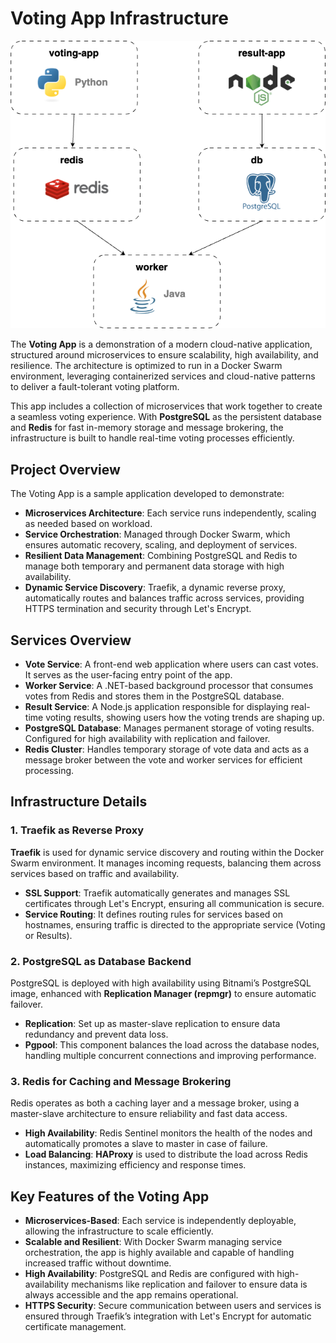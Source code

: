 # Voting App Infrastructure

![Architecture Diagram](./image.png)

The **Voting App** is a demonstration of a modern cloud-native application, structured around microservices to ensure scalability, high availability, and resilience. The architecture is optimized to run in a Docker Swarm environment, leveraging containerized services and cloud-native patterns to deliver a fault-tolerant voting platform.

This app includes a collection of microservices that work together to create a seamless voting experience. With **PostgreSQL** as the persistent database and **Redis** for fast in-memory storage and message brokering, the infrastructure is built to handle real-time voting processes efficiently.

## Project Overview

The Voting App is a sample application developed to demonstrate:

- **Microservices Architecture**: Each service runs independently, scaling as needed based on workload.
- **Service Orchestration**: Managed through Docker Swarm, which ensures automatic recovery, scaling, and deployment of services.
- **Resilient Data Management**: Combining PostgreSQL and Redis to manage both temporary and permanent data storage with high availability.
- **Dynamic Service Discovery**: Traefik, a dynamic reverse proxy, automatically routes and balances traffic across services, providing HTTPS termination and security through Let's Encrypt.

## Services Overview

- **Vote Service**: A front-end web application where users can cast votes. It serves as the user-facing entry point of the app.
- **Worker Service**: A .NET-based background processor that consumes votes from Redis and stores them in the PostgreSQL database.
- **Result Service**: A Node.js application responsible for displaying real-time voting results, showing users how the voting trends are shaping up.
- **PostgreSQL Database**: Manages permanent storage of voting results. Configured for high availability with replication and failover.
- **Redis Cluster**: Handles temporary storage of vote data and acts as a message broker between the vote and worker services for efficient processing.

## Infrastructure Details

### 1. Traefik as Reverse Proxy

**Traefik** is used for dynamic service discovery and routing within the Docker Swarm environment. It manages incoming requests, balancing them across services based on traffic and availability.

- **SSL Support**: Traefik automatically generates and manages SSL certificates through Let's Encrypt, ensuring all communication is secure.
- **Service Routing**: It defines routing rules for services based on hostnames, ensuring traffic is directed to the appropriate service (Voting or Results).

### 2. PostgreSQL as Database Backend

PostgreSQL is deployed with high availability using Bitnami’s PostgreSQL image, enhanced with **Replication Manager (repmgr)** to ensure automatic failover.

- **Replication**: Set up as master-slave replication to ensure data redundancy and prevent data loss.
- **Pgpool**: This component balances the load across the database nodes, handling multiple concurrent connections and improving performance.

### 3. Redis for Caching and Message Brokering

Redis operates as both a caching layer and a message broker, using a master-slave architecture to ensure reliability and fast data access.

- **High Availability**: Redis Sentinel monitors the health of the nodes and automatically promotes a slave to master in case of failure.
- **Load Balancing**: **HAProxy** is used to distribute the load across Redis instances, maximizing efficiency and response times.

## Key Features of the Voting App

- **Microservices-Based**: Each service is independently deployable, allowing the infrastructure to scale efficiently.
- **Scalable and Resilient**: With Docker Swarm managing service orchestration, the app is highly available and capable of handling increased traffic without downtime.
- **High Availability**: PostgreSQL and Redis are configured with high-availability mechanisms like replication and failover to ensure data is always accessible and the app remains operational.
- **HTTPS Security**: Secure communication between users and services is ensured through Traefik’s integration with Let's Encrypt for automatic certificate management.


